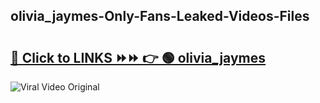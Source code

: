 
 ## olivia_jaymes-Only-Fans-Leaked-Videos-Files

# <h2><a href="https://mediaupload.pro?olivia_jaymes">🔗 Click to LINKS ⏩⏩ 👉 🟢 olivia_jaymes </a></h2>

<a href="https://mediaupload.pro?olivia_jaymes" rel="nofollow" data-target="animated-image.originalLink"><img src="https://i.ibb.co.com/xMMVF88/686577567.gif" alt="Viral Video Original" style="max-width: 100%; display: inline-block;" data-target="animated-image.originalImage"></a>